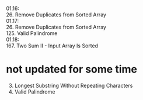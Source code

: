 01.16:  
  26. Remove Duplicates from Sorted Array  
01.17:  
  26. Remove Duplicates from Sorted Array  
  125. Valid Palindrome  
01.18:  
  167. Two Sum II - Input Array Is Sorted  


# not updated for some time  
3. Longest Substring Without Repeating Characters  
125. Valid Palindrome  
